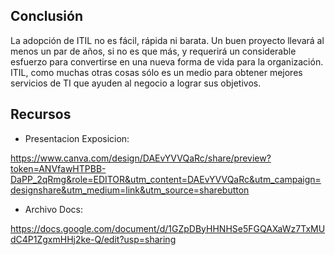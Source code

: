 ## Conclusión 

La adopción de ITIL no es fácil, rápida ni barata. Un buen proyecto llevará al menos un par de años, si no es que más, y requerirá un considerable esfuerzo para convertirse en una nueva forma de vida para la organización. ITIL, como muchas otras cosas sólo es un medio para obtener mejores servicios de TI que ayuden al negocio a lograr sus objetivos.

## Recursos

- Presentacion Exposicion:

https://www.canva.com/design/DAEvYVVQaRc/share/preview?token=ANVfawHTPBB-DaPP_2qRmg&role=EDITOR&utm_content=DAEvYVVQaRc&utm_campaign=designshare&utm_medium=link&utm_source=sharebutton

- Archivo Docs:

https://docs.google.com/document/d/1GZpDByHHNHSe5FGQAXaWz7TxMUdC4P1ZgxmHHj2ke-Q/edit?usp=sharing


